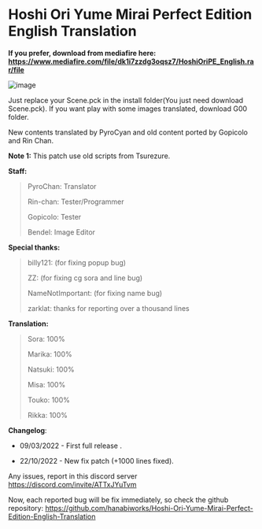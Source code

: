 # Hoshi Ori Yume Mirai Perfect Edition English Translation

**If you prefer, download from mediafire here: https://www.mediafire.com/file/dk1i7zzdg3oqsz7/HoshiOriPE_English.rar/file**


![image](https://user-images.githubusercontent.com/77695583/146648721-6eb3fae7-e716-4c77-8125-23356dd6f553.png)

Just replace your Scene.pck in the install folder(You just need download Scene.pck). If you want play with some images translated, download G00 folder.
 
 New contents translated by PyroCyan and old content ported by Gopicolo and Rin Chan.
 
**Note 1:** This patch use old scripts from Tsurezure.

**Staff:** 
>PyroChan: Translator
>
>Rin-chan: Tester/Programmer
>
>Gopicolo: Tester
>
>Bendel: Image Editor


**Special thanks:**
>billy121: (for fixing popup bug)
>
>ZZ: (for fixing cg sora and line bug)
>
>NameNotImportant: (for fixing name bug)
>
>zarklat: thanks for reporting over a thousand lines 


**Translation:**
> Sora: 100%
> 
> Marika: 100%
> 
> Natsuki: 100%
> 
> Misa: 100%
> 
> Touko: 100%
>  
> Rikka: 100%

**Changelog**:

-   09/03/2022 - First full release .
 
-   22/10/2022 - New fix patch (+1000 lines fixed).


Any issues, report in this discord server https://discord.com/invite/ATTxJYuTvm

 Now, each reported bug will be fix immediately, so check the github repository: 
 https://github.com/hanabiworks/Hoshi-Ori-Yume-Mirai-Perfect-Edition-English-Translation
